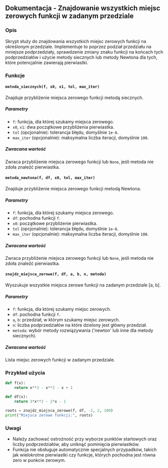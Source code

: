 ## Dokumentacja - Znajdowanie wszystkich miejsc zerowych funkcji w zadanym przedziale

### Opis

Skrypt służy do znajdowania wszystkich miejsc zerowych funkcji na określonym przedziale. Implementuje to poprzez podział przedziału na mniejsze podprzedziały, sprawdzenie zmiany znaku funkcji na końcach tych podprzedziałów i użycie metody siecznych lub metody Newtona dla tych, które potencjalnie zawierają pierwiastki.

### Funkcje

#### `metoda_siecznych(f, x0, x1, tol, max_iter)`

Znajduje przybliżenie miejsca zerowego funkcji metodą siecznych.

##### Parametry

- `f`: funkcja, dla której szukamy miejsca zerowego.
- `x0`, `x1`: dwa początkowe przybliżenia pierwiastka.
- `tol` (opcjonalnie): tolerancja błędu, domyślnie `1e-6`.
- `max_iter` (opcjonalnie): maksymalna liczba iteracji, domyślnie `100`.

##### Zwracana wartość

Zwraca przybliżenie miejsca zerowego funkcji lub `None`, jeśli metoda nie zdoła znaleźć pierwiastka.

#### `metoda_newtona(f, df, x0, tol, max_iter)`

Znajduje przybliżenie miejsca zerowego funkcji metodą Newtona.

##### Parametry

- `f`: funkcja, dla której szukamy miejsca zerowego.
- `df`: pochodna funkcji `f`.
- `x0`: początkowe przybliżenie pierwiastka.
- `tol` (opcjonalnie): tolerancja błędu, domyślnie `1e-6`.
- `max_iter` (opcjonalnie): maksymalna liczba iteracji, domyślnie `100`.

##### Zwracana wartość

Zwraca przybliżenie miejsca zerowego funkcji lub `None`, jeśli metoda nie zdoła znaleźć pierwiastka.

#### `znajdz_miejsca_zerowe(f, df, a, b, n, metoda)`

Wyszukuje wszystkie miejsca zerowe funkcji na zadanym przedziale [a, b].

##### Parametry

- `f`: funkcja, dla której szukamy miejsc zerowych.
- `df`: pochodna funkcji `f`.
- `a`, `b`: przedział, w którym szukamy miejsc zerowych.
- `n`: liczba podprzedziałów na które dzielony jest główny przedział.
- `metoda`: wybór metody rozwiązywania ('newton' lub inne dla metody siecznych).

##### Zwracana wartość

Lista miejsc zerowych funkcji w zadanym przedziale.

### Przykład użycia

```python
def f(x):
    return x**3 - x**2 - x + 1

def df(x):
    return 3*x**2 - 2*x - 1

roots = znajdz_miejsca_zerowe(f, df, -2, 2, 100)
print("Miejsca zerowe funkcji:", roots)
```

### Uwagi

- Należy zachować ostrożność przy wyborze punktów startowych oraz liczby podprzedziałów, aby uniknąć pominięcia pierwiastków.
- Funkcja nie obsługuje automatycznie specjalnych przypadków, takich jak wielokrotne pierwiastki czy funkcje, których pochodna jest równa zero w punkcie zerowym.
